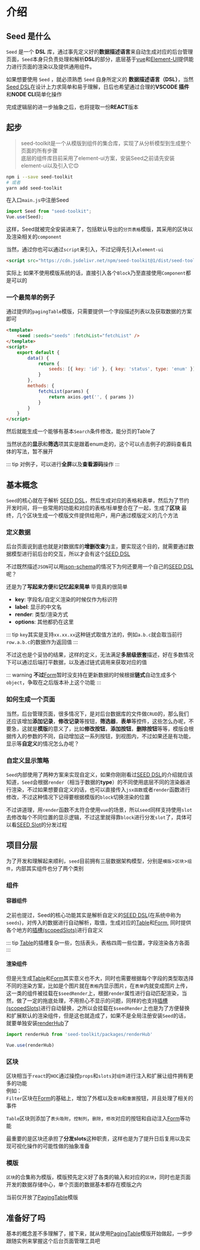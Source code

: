 # 介绍

## Seed 是什么

`Seed` 是一个 **DSL** 库，通过事先定义好的**数据描述语言**来自动生成对应的后台管理页面，`Seed`本身只负责处理和解析**DSL**的部分，底层基于[vue](https://cn.vuejs.org/v2/guide/index.html)和[Element-UI](https://element.eleme.cn/#/zh-CN)提供能力进行页面的渲染以及提供通用组件。

如果想要使用 `Seed` ，就必须熟悉 `Seed` 自身所定义的 **数据描述语言（DSL）**，当然[Seed DSL](./DSL)在设计上力求简单和易于理解，日后也希望通过合理的**VSCODE 插件**和**NODE CLI**简单化操作

完成逻辑层的进一步抽象之后，也将提取一份**REACT**版本

## 起步

> seed-toolkit是一个从模版到组件的集合库，实现了从分析模型到生成整个页面的所有步骤  
> 底层的组件库目前采用了element-ui方案，安装Seed之前请先安装element-ui以及引入它😊

``` bash
npm i --save seed-toolkit
# 或者
yarn add seed-toolkit
```

在入口`main.js`中注册Seed

``` js
import Seed from "seed-toolkit";
Vue.use(Seed);
```

这样，Seed就被完全安装进来了，包括默认导出的`分页表格`模版，其采用的区块以及渲染相关的`component`

当然，通过你也可以通过`script`来引入，不过记得先引入`element-ui`

``` html
<script src="https://cdn.jsdelivr.net/npm/seed-toolkit@1/dist/seed-toolkit.umd.min.js"></script>
```

实际上 如果不使用模版系统的话，直接引入各个`Block`乃至直接使用`Component`都是可以的

### 一个最简单的例子

通过提供的`pagingTable`模版，只需要提供一个字段描述列表以及获取数据的方案即可

``` html
<template>
    <seed :seeds="seeds" :fetchList="fetchList" />
</template>
<script>
    export default {
        data() {
            return {
                seeds: [{ key: 'id' }, { key: 'status', type: 'enum' }]
            }
        },
        methods: {
            fetchList(params) {
                return axios.get('', { params })
            }
        }
    }
</script>
```

然后就能生成一个能够有基本`Search`条件修改，能分页的Table了

当然状态的**显示**和**筛选**项其实是跟着enum走的，这个可以点击例子的源码查看具体的写法，暂不展开

<SeedExample example="BaseExample" />

::: tip
对例子，可以进行**全屏**以及**查看源码**操作
:::

## 基本概念

`Seed`的核心就在于解析 [SEED DSL](./DSL)，然后生成对应的表格和表单，然后为了节约开发时间，将一些常用的功能和对应的表格/标单整合在了一起，生成了**区块** 最终，几个区块生成一个模版文件提供给用户，用户通过模版定义的几个方法

### 定义数据

后台页面说到底也就是对数据库的**增删改查**为主，要实现这个目的，就需要通过数据模型进行前后台的交互，所以才会有这个[SEED DSL](./DSL)

不过既然描述`JSON`可以用[json-schema](https://json-schema.org/)的情况下为何还要用一个自己的[SEED DSL](./DSL)呢？

还是为了**写起来方便**和**记忆起来简单** 毕竟真的很简单

- **key**: 字段名/自定义渲染的时候仅作为标识符
- **label**: 显示的中文名
- **render**: 类型/渲染方式
- **options**: 其他都扔在这里

::: tip
`key`其实是支持`xx.xx.xx`这种链式取值方法的，例如`a.b.c`就会取当前行`row.a.b.c`的数据作为返回值
:::

不过这也是个妥协的结果，这样的定义，无法满足**多层级嵌套**描述，好在多数情况下可以通过后端打平数据，以及通过链式调用来获取对应的值

::: warning
**不过**[Form](/seed/components/form)暂时没支持在更新数据的时候根据**链式**自动生成多个`object`，争取在之后版本补上这个功能
:::

### 如何生成一个页面

当然，后台管理页面，很多情况下，是对后台数据库的文件做`CRUD`的，那么我们还应该增加**添加记录**，**修改记录**等按钮，**筛选器**，**表单**等控件，这些怎么办呢，不要急，这就是**模版**的意义了，比如**修改按钮**，**添加按钮**，**删除按钮**等等，模版会根据传入的参数的不同，自动增加这一系列按钮，到视图内，不过如果还是有功能，显示等**自定义**的情况怎么办呢？

### 自定义显示策略

`Seed`内部使用了两种方案来实现自定义，如果你刚刚看过[SEED DSL](./DSL)的介绍就应该知道，`Seed`会根据`render`（相当于数据的**type**）的不同使用底层不同的渲染器进行渲染，不过如果想要自定义的话，也可以直接传入`jsx函数`或者`render`函数进行修改，不过这种情况下记得要根据模版的`block`切换渲染的位置

不过讲道理，用`render`函数不太符合使用`vue`的场景，所以`seed`同样支持使用`slot`去修改每个不同位置的显示逻辑，不过这里就得靠`block`进行分发`slot`了，具体可以看[SEED Slot](./SLOTS)的分发过程

## 项目分层

为了开发和理解起来顺利，`seed`目前拥有三层数据架构模型，分别是`模版`>`区块`>`组件`，内部其实组件也分了两个类别

### 组件

#### 容器组件

之前也提过，Seed的核心功能其实是解析自定义的[SEED DSL](./DSL)(在系统中称为`seeds`)，对传入的数据进行自动解析，取值，生成对应的[Table](/seed/components/Table)和[Form](/seed/components/Form), 同时提供各个地方的[插槽(scopedSlots)](./SLOTS)进行自定义

::: tip
[Table](/seed/components/Table)的插槽复杂一些，包括表头，表格四周一些位置，字段渲染各方各面
:::

#### 渲染组件

但是光生成[Table](/seed/components/Table)和[Form](/seed/components/Form)其实意义也不大，同时也需要根据每个字段的类型取选择不同的渲染方案，比如是个图片就在`表格`内显示图片，在`表单`内就变成图片上传，这一类的组件被挂载在`$seedRender`上，根据`render`属性进行自动匹配渲染，当然，做了一定的拖底处理，不用担心不显示的问题，同样的也支持[插槽(scopedSlots)](./SLOTS)进行自动替换，之所以会挂载在`$seedRender`上也是为了方便替换和扩展默认的渲染组件，但是这也就造成了，如果不是全局注册安装`Seed`的话，就要单独安装[renderHub](./RENDER_HUB)了

```js
import renderHub from 'seed-toolkit/packages/renderHub'

Vue.use(renderHub)
```

### 区块

区块相当于`react`的`HOC`通过操控`props`和`slots`对`组件`进行注入和扩展让组件拥有更多的功能  
例如：  
`Filter`区块在[Form](/seed/components/Form)的基础上，增加了外框以及`查询`和`重置`按钮，并且处理了相关的事件  

`Table`区块则添加了`表头吸附`，`控制列`，`删除`，`修改`对应的按钮和自动注入[Form](/seed/components/Form)等功能

最重要的是区块还承担了**分发slots**这种职责，这样也是为了提升日后复用以及实现可视化操作的可能性做的抽象准备

### 模版

`区块`的合集称为模版，模版预先定义好了各类的输入和对应的`区块`，同时也是页面开发的数据存储中心，单个页面的数据基本都存在模版之内

当前仅开放了[PagingTable](/seed/templates/PagingTable)模版

## 准备好了吗

基本的概念差不多理解了，接下来，就从使用[PagingTable](/seed/templates/PagingTable)模版开始做起，一步步跟随实例来掌握这个后台页面管理工具吧
